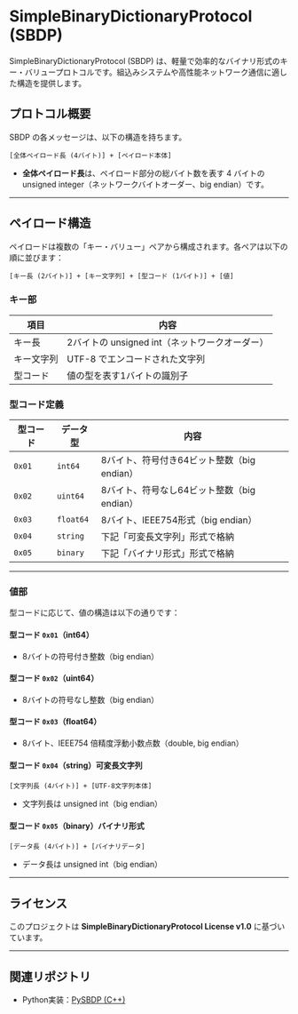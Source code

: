 # SimpleBinaryDictionaryProtocol (SBDP)

SimpleBinaryDictionaryProtocol (SBDP) は、軽量で効率的なバイナリ形式のキー・バリュープロトコルです。組込みシステムや高性能ネットワーク通信に適した構造を提供します。

## プロトコル概要

SBDP の各メッセージは、以下の構造を持ちます。

```
[全体ペイロード長 (4バイト)] + [ペイロード本体]
```

- **全体ペイロード長**は、ペイロード部分の総バイト数を表す 4 バイトの unsigned integer（ネットワークバイトオーダー、big endian）です。

---

## ペイロード構造

ペイロードは複数の「キー・バリュー」ペアから構成されます。各ペアは以下の順に並びます：

```
[キー長 (2バイト)] + [キー文字列] + [型コード (1バイト)] + [値]
```

### キー部

| 項目        | 内容                            |
|-------------|---------------------------------|
| キー長      | 2バイトの unsigned int（ネットワークオーダー） |
| キー文字列  | UTF-8 でエンコードされた文字列               |
| 型コード    | 値の型を表す1バイトの識別子                |

### 型コード定義

| 型コード | データ型              | 内容                                      |
|----------|-----------------------|-------------------------------------------|
| `0x01`   | `int64`              | 8バイト、符号付き64ビット整数（big endian） |
| `0x02`   | `uint64`             | 8バイト、符号なし64ビット整数（big endian） |
| `0x03`   | `float64`            | 8バイト、IEEE754形式（big endian）         |
| `0x04`   | `string`             | 下記「可変長文字列」形式で格納               |
| `0x05`   | `binary`             | 下記「バイナリ形式」形式で格納               |

---

### 値部

型コードに応じて、値の構造は以下の通りです：

#### 型コード `0x01`（int64）
- 8バイトの符号付き整数（big endian）

#### 型コード `0x02`（uint64）
- 8バイトの符号なし整数（big endian）

#### 型コード `0x03`（float64）
- 8バイト、IEEE754 倍精度浮動小数点数（double, big endian）

#### 型コード `0x04`（string）可変長文字列
```
[文字列長 (4バイト)] + [UTF-8文字列本体]
```
- 文字列長は unsigned int（big endian）

#### 型コード `0x05`（binary）バイナリ形式
```
[データ長 (4バイト)] + [バイナリデータ]
```
- データ長は unsigned int（big endian）

---

## ライセンス

このプロジェクトは **SimpleBinaryDictionaryProtocol License v1.0** に基づいています。  

---

## 関連リポジトリ

- Python実装：[PySBDP (C++)](https://github.com/3103lab/PySBDP)
